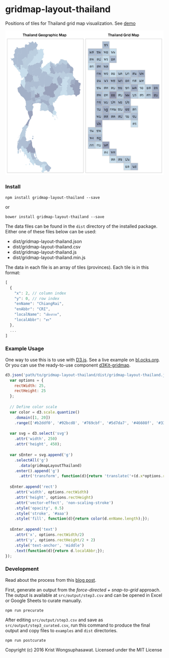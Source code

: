 # gridmap-layout-thailand

Positions of tiles for Thailand grid map visualization. See [demo](http://kristw.github.io/gridmap-layout-thailand/)

<p align="center">
  <img src="examples/screenshot.png">
</p>

### Install

```
npm install gridmap-layout-thailand --save
```

or

```
bower install gridmap-layout-thailand --save
```

The data files can be found in the ```dist``` directory of the installed package. Either one of these files below can be used:

- dist/gridmap-layout-thailand.json
- dist/gridmap-layout-thailand.csv
- dist/gridmap-layout-thailand.js
- dist/gridmap-layout-thailand.min.js

The data in each file is an array of tiles (provinces). Each tile is in this format:

```javascript
[
  {
    "x": 2, // column index
    "y": 0, // row index
    "enName": "ChiangRai",
    "enAbbr": "CRI",
    "localName": "เชียงราย",
    "localAbbr": "ชร"
  },
  ...
]
```

### Example Usage

One way to use this is to use with [D3.js](http://d3js.org/). See a live example on [bl.ocks.org](http://bl.ocks.org/kristw/09ead46529638309cd60). Or you can use the ready-to-use component [d3Kit-gridmap](https://github.com/kristw/d3kit-gridmap).

```javascript
d3.json('path/to/gridmap-layout-thailand/dist/gridmap-layout-thailand.json', function(error, gridmapLayoutThailand){
  var options = {
    rectWidth: 25,
    rectHeight: 25
  };

  // Define color scale
  var color = d3.scale.quantize()
    .domain([1, 20])
    .range(['#b2ddf0', '#92bcd8', '#769cbf', '#5d7da7', '#46608f', '#334577', '#232d5f']);

  var svg = d3.select('svg')
    .attr('width', 250)
    .attr('height', 450);

  var sEnter = svg.append('g')
    .selectAll('g')
      .data(gridmapLayoutThailand)
    .enter().append('g')
      .attr('transform', function(d){return 'translate('+(d.x*options.rectWidth)+','+(d.y*options.rectHeight)+')';});

  sEnter.append('rect')
    .attr('width', options.rectWidth)
    .attr('height', options.rectHeight)
    .attr('vector-effect', 'non-scaling-stroke')
    .style('opacity', 0.5)
    .style('stroke', '#aaa')
    .style('fill', function(d){return color(d.enName.length);});

  sEnter.append('text')
    .attr('x', options.rectWidth/2)
    .attr('y', options.rectHeight/2 + 2)
    .style('text-anchor', 'middle')
    .text(function(d){return d.localAbbr;});
});
```

### Development

Read about the process from this [blog post](https://medium.com/@kristw/creating-grid-map-for-thailand-397b53a4ecf).

First, generate an output from the *force-directed + snap-to-grid* approach. The output is available at ```src/output/step3.csv``` and can be opened in Excel or Google Sheets to curate manually.

```
npm run precurate
```

After editing ```src/output/step3.csv``` and save as ```src/output/step3_curated.csv```, run this command to produce the final output and copy files to `examples` and `dist` directories.

```
npm run postcurate
```

Copyright (c) 2016 Krist Wongsuphasawat. Licensed under the MIT License
